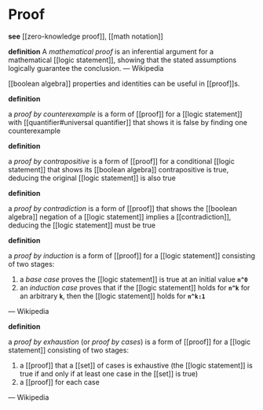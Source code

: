 # Proof

**see** [[zero-knowledge proof]], [[math notation]]

**definition** A _mathematical proof_ is an inferential argument for a mathematical [[logic statement]], showing that the stated assumptions logically guarantee the conclusion. &mdash; Wikipedia

[[boolean algebra]] properties and identities can be useful in [[proof]]s.

**definition**

a _proof by counterexample_ is a form of [[proof]] for a [[logic statement]] with [[quantifier#universal quantifier]] that shows it is false by finding one counterexample

**definition**

a _proof by contrapositive_ is a form of [[proof]] for a conditional [[logic statement]] that shows its [[boolean algebra]] contrapositive is true, deducing the original [[logic statement]] is also true

**definition**

a _proof by contradiction_ is a form of [[proof]] that shows the [[boolean algebra]] negation of a [[logic statement]] implies a [[contradiction]], deducing the [[logic statement]] must be true

**definition**

a _proof by induction_ is a form of [[proof]] for a [[logic statement]] consisting of two stages:

1.  a _base case_ proves the [[logic statement]] is true at an initial value **`n^0`**
2.  an _induction case_ proves that if the [[logic statement]] holds for **`n^k`** for an arbitrary **`k`**, then the [[logic statement]] holds for **`n^k:1`**

&mdash; Wikipedia

**definition**

a _proof by exhaustion_ (or _proof by cases_) is a form of [[proof]] for a [[logic statement]] consisting of two stages:

1.  a [[proof]] that a [[set]] of cases is exhaustive (the [[logic statement]] is true if and only if at least one case in the [[set]] is true)
2.  a [[proof]] for each case

&mdash; Wikipedia
